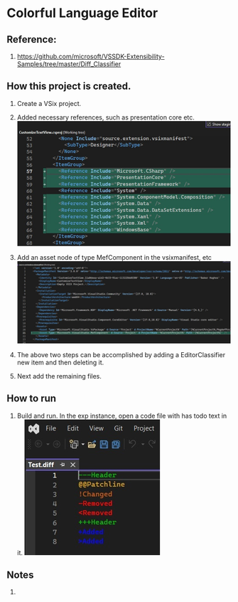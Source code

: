 # Colorful Language Editor

## Reference: 

1. https://github.com/microsoft/VSSDK-Extensibility-Samples/tree/master/Diff_Classifier

## How this project is created. 

1. Create a VSix project.

2. Added necessary references, such as presentation core etc.
![Additions to Cs Proj file](images/50_50AdditionsToCsProjFile.jpg)

3. Add an asset node of type MefComponent in the vsixmanifest, etc
![Additions to .vsixmanifest file](images/51_50AdditionsToVSixManifest.jpg)

4. The above two steps can be accomplished by adding a EditorClassifier new item and then deleting it.
5. Next add the remaining files.


## How to run

1. Build and run. In the exp instance, open a code file with has todo text in it. 
![Run the example](images/52_50RunningTheExample.jpg)

## Notes

1. 


